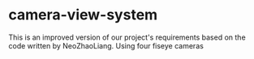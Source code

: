 # camera-view-system
This is an improved version of our project's requirements based on the code written by NeoZhaoLiang. Using four fiseye cameras
